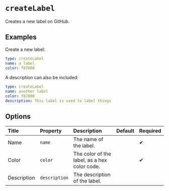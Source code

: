 <!--
  /!\ WARNING /!\
  This file's content is auto-generated, do NOT edit!
  All changes will be undone.
-->

# `createLabel`

Creates a new label on GitHub.

## Examples

Create a new label:

```yaml
type: createLabel
name: a label
color: f87000
```

A description can also be included:

```yaml
type: createLabel
name: another label
color: f87000
description: This label is used to label things
```

## Options

| Title | Property | Description | Default | Required |
| :---- | :--- | :---------- | :------ | :------- |
| Name | `name` | The name of the label. |  | ✔ |
| Color | `color` | The color of the label, as a hex color code. |  | ✔ |
| Description | `description` | The description of the label. |  |  |

